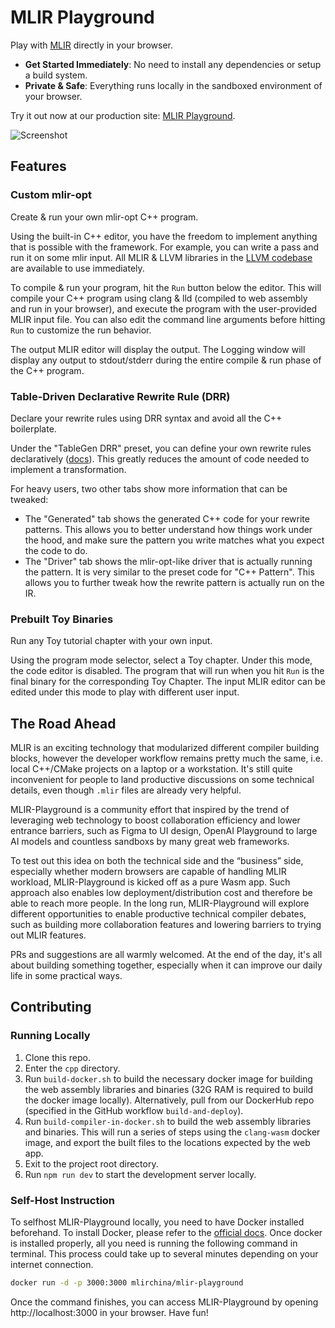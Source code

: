 # MLIR Playground

Play with [MLIR](https://mlir.llvm.org/) directly in your browser.

- **Get Started Immediately**: No need to install any dependencies or setup a build system.
- **Private & Safe**: Everything runs locally in the sandboxed environment of your browser.

Try it out now at our production site: [MLIR Playground](https://playground.mlir-china.org/).

![Screenshot](https://user-images.githubusercontent.com/3676913/190872831-ec97d68f-31df-4058-974c-90bfc0b2d1bc.png)

## Features

### Custom mlir-opt

Create & run your own mlir-opt C++ program.

Using the built-in C++ editor, you have the freedom to implement anything that is possible with the framework. For example, you can write a pass and run it on some mlir input. All MLIR & LLVM libraries in the [LLVM codebase](https://github.com/llvm/llvm-project) are available to use immediately.

To compile & run your program, hit the `Run` button below the editor. This will compile your C++ program using clang & lld (compiled to web assembly and run in your browser), and execute the program with the user-provided MLIR input file. You can also edit the command line arguments before hitting `Run` to customize the run behavior.

The output MLIR editor will display the output. The Logging window will display any output to stdout/stderr during the entire compile & run phase of the C++ program.

### Table-Driven Declarative Rewrite Rule (DRR)

Declare your rewrite rules using DRR syntax and avoid all the C++ boilerplate.

Under the "TableGen DRR" preset, you can define your own rewrite rules declaratively ([docs](https://mlir.llvm.org/docs/DeclarativeRewrites/)). This greatly reduces the amount of code needed to implement a transformation.

For heavy users, two other tabs show more information that can be tweaked:

- The "Generated" tab shows the generated C++ code for your rewrite patterns. This allows you to better understand how things work under the hood, and make sure the pattern you write matches what you expect the code to do.
- The "Driver" tab shows the mlir-opt-like driver that is actually running the pattern. It is very similar to the preset code for "C++ Pattern". This allows you to further tweak how the rewrite pattern is actually run on the IR.

### Prebuilt Toy Binaries

Run any Toy tutorial chapter with your own input.

Using the program mode selector, select a Toy chapter. Under this mode, the code editor is disabled. The program that will run when you hit `Run` is the final binary for the corresponding Toy Chapter. The input MLIR editor can be edited under this mode to play with different user input.

## The Road Ahead

MLIR is an exciting technology that modularized different compiler building blocks, however the developer workflow remains pretty much the same, i.e. local C++/CMake projects on a laptop or a workstation. It's still quite inconvenient for people to land productive discussions on some technical details, even though `.mlir` files are already very helpful.

MLIR-Playground is a community effort that inspired by the trend of leveraging web technology to boost collaboration efficiency and lower entrance barriers, such as Figma to UI design, OpenAI Playground to large AI models and countless sandboxs by many great web frameworks.

To test out this idea on both the technical side and the “business” side, especially whether modern browsers are capable of handling MLIR workload, MLIR-Playground is kicked off as a pure Wasm app. Such approach also enables low deployment/distribution cost and therefore be able to reach more people. In the long run, MLIR-Playground will explore different opportunities to enable productive technical compiler debates, such as building more collaboration features and lowering barriers to trying out MLIR features.

PRs and suggestions are all warmly welcomed. At the end of the day, it's all about building something together, especially when it can improve our daily life in some practical ways.

## Contributing

### Running Locally

1. Clone this repo.
2. Enter the `cpp` directory.
3. Run `build-docker.sh` to build the necessary docker image for building the web assembly libraries and binaries (32G RAM is required to build the docker image locally). Alternatively, pull from our DockerHub repo (specified in the GitHub workflow `build-and-deploy`).
4. Run `build-compiler-in-docker.sh` to build the web assembly libraries and binaries. This will run a series of steps using the `clang-wasm` docker image, and export the built files to the locations expected by the web app.
5. Exit to the project root directory.
6. Run `npm run dev` to start the development server locally.

### Self-Host Instruction

To selfhost MLIR-Playground locally, you need to have Docker installed beforehand.
To install Docker, please refer to the [official docs](https://docs.docker.com/get-started/#download-and-install-docker).
Once docker is installed properly, all you need is running the following command in terminal. This process could take up to several minutes depending on your internet connection.

```sh
docker run -d -p 3000:3000 mlirchina/mlir-playground
```

Once the command finishes, you can access MLIR-Playground by opening http://localhost:3000 in your browser. Have fun!
